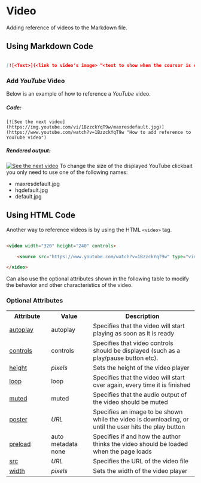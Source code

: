 # Video

Adding reference of videos to the Markdown file.


## Using Markdown Code

```Markdown

[![<Text>](<link to video's image> "<text to show when the coursor is over the video>")](<link to video> "<text to show when the coursor is over the video>")

```

### Add *YouTube* Video

Below is an example of how to reference a *YouTube* video.

##### Code:
```
[![See the next video](https://img.youtube.com/vi/1BzzckYqT9w/maxresdefault.jpg)](https://www.youtube.com/watch?v=1BzzckYqT9w "How to add reference to YouTube video")
```

##### Rendered output:

[![See the next video](https://img.youtube.com/vi/1BzzckYqT9w/maxresdefault.jpg)](https://www.youtube.com/watch?v=1BzzckYqT9w "How to add reference to YouTube video")
To change the size of the displayed YouTube clickbait you only need to use one of the following names:
- maxresdefault.jpg
- hqdefault.jpg
- default.jpg

## Using HTML Code

Another way to reference videos is by using the HTML `<video>` tag.

```HTML

<video width="320" height="240" controls>

	<source src="https://www.youtube.com/watch?v=1BzzckYqT9w" type="video/mp4">

</video>

```

Can also use the optional attributes shown in the following table to modify the behavior and other characteristics of the video.

### Optional Attributes

<table class="ws-table-all notranslate">
  <tbody><tr>
    <th style="width:20%">Attribute</th>
    <th style="width:20%">Value</th>
    <th style="width:50%">Description</th>
  </tr>
  <tr>
    <td><a href="https://www.w3schools.com/tags/att_video_autoplay.asp">autoplay</a></td>
    <td>autoplay</td>
    <td>Specifies that the video will start playing as soon as it is ready</td>
  </tr>
  <tr>
    <td><a href="https://www.w3schools.com/tags/att_video_controls.asp">controls</a></td>
    <td>controls</td>
    <td>Specifies that video controls should be displayed (such as a play/pause button etc).</td>
  </tr>
  <tr>
    <td><a href="https://www.w3schools.com/tags/att_video_height.asp">height</a></td>
    <td><i>pixels</i></td>
    <td>Sets the height of the video player</td>
      </tr>
  <tr>
    <td><a href="https://www.w3schools.com/tags/att_video_loop.asp">loop</a></td>
    <td>loop</td>
    <td>Specifies that the video will start over again, every time it is finished</td>
  </tr>
    <tr>
    <td><a href="https://www.w3schools.com/tags/att_video_muted.asp">muted</a></td>
    <td>muted</td>
    <td>Specifies that the audio output of the video should be muted</td>
  </tr>
    <tr>
    <td><a href="https://www.w3schools.com/tags/att_video_poster.asp">poster</a></td>
    <td><em>URL</em></td>
    <td>Specifies an image to be shown while the video is downloading, or until the user hits the play button</td>
    </tr>
  <tr>
    <td><a href="https://www.w3schools.com/tags/att_video_preload.asp">preload</a></td>
    <td>auto<br>
 metadata<br>
 none</td>
    <td>Specifies if and how the author thinks the video should be loaded when the page loads</td>
  </tr>
  <tr>
    <td><a href="https://www.w3schools.com/tags/att_video_src.asp">src</a></td>
    <td><i>URL</i></td>
    <td>Specifies the URL of the video file</td>
  </tr>
  <tr>
    <td><a href="https://www.w3schools.com/tags/att_video_width.asp">width</a></td>
    <td><i>pixels</i></td>
    <td>Sets the width of the video player</td>
  </tr>
</tbody></table>

